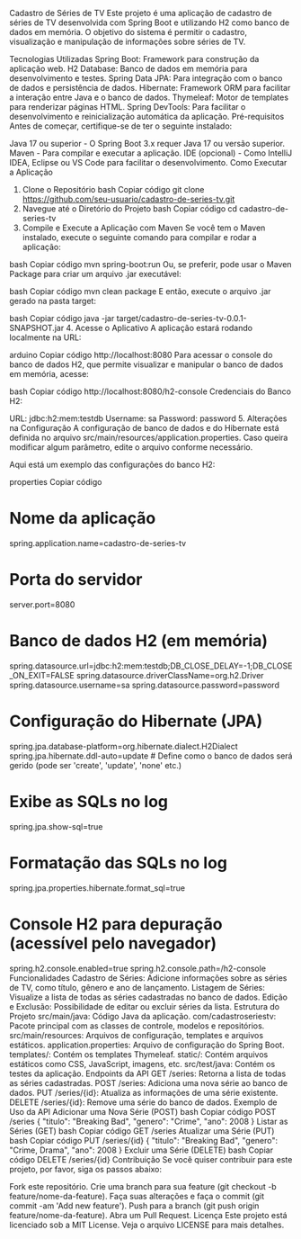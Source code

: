 Cadastro de Séries de TV
Este projeto é uma aplicação de cadastro de séries de TV desenvolvida com Spring Boot e utilizando H2 como banco de dados em memória. O objetivo do sistema é permitir o cadastro, visualização e manipulação de informações sobre séries de TV.

Tecnologias Utilizadas
Spring Boot: Framework para construção da aplicação web.
H2 Database: Banco de dados em memória para desenvolvimento e testes.
Spring Data JPA: Para integração com o banco de dados e persistência de dados.
Hibernate: Framework ORM para facilitar a interação entre Java e o banco de dados.
Thymeleaf: Motor de templates para renderizar páginas HTML.
Spring DevTools: Para facilitar o desenvolvimento e reinicialização automática da aplicação.
Pré-requisitos
Antes de começar, certifique-se de ter o seguinte instalado:

Java 17 ou superior - O Spring Boot 3.x requer Java 17 ou versão superior.
Maven - Para compilar e executar a aplicação.
IDE (opcional) - Como IntelliJ IDEA, Eclipse ou VS Code para facilitar o desenvolvimento.
Como Executar a Aplicação
1. Clone o Repositório
bash
Copiar código
git clone https://github.com/seu-usuario/cadastro-de-series-tv.git
2. Navegue até o Diretório do Projeto
bash
Copiar código
cd cadastro-de-series-tv
3. Compile e Execute a Aplicação com Maven
Se você tem o Maven instalado, execute o seguinte comando para compilar e rodar a aplicação:

bash
Copiar código
mvn spring-boot:run
Ou, se preferir, pode usar o Maven Package para criar um arquivo .jar executável:

bash
Copiar código
mvn clean package
E então, execute o arquivo .jar gerado na pasta target:

bash
Copiar código
java -jar target/cadastro-de-series-tv-0.0.1-SNAPSHOT.jar
4. Acesse o Aplicativo
A aplicação estará rodando localmente na URL:

arduino
Copiar código
http://localhost:8080
Para acessar o console do banco de dados H2, que permite visualizar e manipular o banco de dados em memória, acesse:

bash
Copiar código
http://localhost:8080/h2-console
Credenciais do Banco H2:

URL: jdbc:h2:mem:testdb
Username: sa
Password: password
5. Alterações na Configuração
A configuração de banco de dados e do Hibernate está definida no arquivo src/main/resources/application.properties. Caso queira modificar algum parâmetro, edite o arquivo conforme necessário.

Aqui está um exemplo das configurações do banco H2:

properties
Copiar código
# Nome da aplicação
spring.application.name=cadastro-de-series-tv

# Porta do servidor
server.port=8080

# Banco de dados H2 (em memória)
spring.datasource.url=jdbc:h2:mem:testdb;DB_CLOSE_DELAY=-1;DB_CLOSE_ON_EXIT=FALSE
spring.datasource.driverClassName=org.h2.Driver
spring.datasource.username=sa
spring.datasource.password=password

# Configuração do Hibernate (JPA)
spring.jpa.database-platform=org.hibernate.dialect.H2Dialect
spring.jpa.hibernate.ddl-auto=update  # Define como o banco de dados será gerido (pode ser 'create', 'update', 'none' etc.)

# Exibe as SQLs no log
spring.jpa.show-sql=true

# Formatação das SQLs no log
spring.jpa.properties.hibernate.format_sql=true

# Console H2 para depuração (acessível pelo navegador)
spring.h2.console.enabled=true
spring.h2.console.path=/h2-console
Funcionalidades
Cadastro de Séries: Adicione informações sobre as séries de TV, como título, gênero e ano de lançamento.
Listagem de Séries: Visualize a lista de todas as séries cadastradas no banco de dados.
Edição e Exclusão: Possibilidade de editar ou excluir séries da lista.
Estrutura do Projeto
src/main/java: Código Java da aplicação.
com/cadastroseriestv: Pacote principal com as classes de controle, modelos e repositórios.
src/main/resources: Arquivos de configuração, templates e arquivos estáticos.
application.properties: Arquivo de configuração do Spring Boot.
templates/: Contém os templates Thymeleaf.
static/: Contém arquivos estáticos como CSS, JavaScript, imagens, etc.
src/test/java: Contém os testes da aplicação.
Endpoints da API
GET /series: Retorna a lista de todas as séries cadastradas.
POST /series: Adiciona uma nova série ao banco de dados.
PUT /series/{id}: Atualiza as informações de uma série existente.
DELETE /series/{id}: Remove uma série do banco de dados.
Exemplo de Uso da API
Adicionar uma Nova Série (POST)
bash
Copiar código
POST /series
{
  "titulo": "Breaking Bad",
  "genero": "Crime",
  "ano": 2008
}
Listar as Séries (GET)
bash
Copiar código
GET /series
Atualizar uma Série (PUT)
bash
Copiar código
PUT /series/{id}
{
  "titulo": "Breaking Bad",
  "genero": "Crime, Drama",
  "ano": 2008
}
Excluir uma Série (DELETE)
bash
Copiar código
DELETE /series/{id}
Contribuição
Se você quiser contribuir para este projeto, por favor, siga os passos abaixo:

Fork este repositório.
Crie uma branch para sua feature (git checkout -b feature/nome-da-feature).
Faça suas alterações e faça o commit (git commit -am 'Add new feature').
Push para a branch (git push origin feature/nome-da-feature).
Abra um Pull Request.
Licença
Este projeto está licenciado sob a MIT License. Veja o arquivo LICENSE para mais detalhes.
